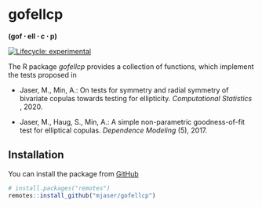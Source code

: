 
# gofellcp

**(gof ⋅ ell ⋅ c ⋅ p)**

<!-- badges: start -->

[![Lifecycle:
experimental](https://lifecycle.r-lib.org/articles/figures/lifecycle-experimental.svg)](https://lifecycle.r-lib.org/articles/stages.html)
<!-- badges: end -->

The R package *gofellcp* provides a collection of functions, which
implement the tests proposed in

-   Jaser, M., Min, A.: On tests for symmetry and radial symmetry of
    bivariate copulas towards testing for ellipticity. *Computational
    Statistics* , 2020.

-   Jaser, M., Haug, S., Min, A.: A simple non-parametric
    goodness-of-fit test for elliptical copulas. *Dependence Modeling*
    (5), 2017.

## Installation

You can install the package from
[GitHub](https://github.com/mjaser/gofellcp)

``` r
# install.packages("remotes")
remotes::install_github("mjaser/gofellcp")
```

